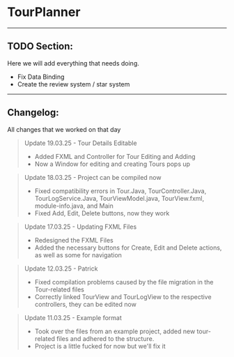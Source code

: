 # TourPlanner

__________________
TODO Section:
- 
Here we will add everything that needs doing.

- Fix Data Binding
- Create the review system / star system

__________________
Changelog:
-
All changes that we worked on that day

> Update 19.03.25 - Tour Details Editable
> - Added FXML and Controller for Tour Editing and Adding
> - Now a Window for editing and creating Tours pops up

> Update 18.03.25 - Project can be compiled now
> - Fixed compatibility errors in Tour.Java, TourController.Java, TourLogService.Java, TourViewModel.java, TourView.fxml, module-info.java, and Main
> - Fixed Add, Edit, Delete buttons, now they work

> Update 17.03.25 - Updating FXML Files
> - Redesigned the FXML Files
> - Added the necessary buttons for Create, Edit and Delete actions, as well as some for navigation

> Update 12.03.25 - Patrick
> - Fixed compilation problems caused by the file migration in the Tour-related files
> - Correctly linked TourView and TourLogView to the respective controllers, they can be edited now

> Update 11.03.25 - Example format
> - Took over the files from an example project, added new tour-related files and adhered to the structure.
> - Project is a little fucked for now but we'll fix it
